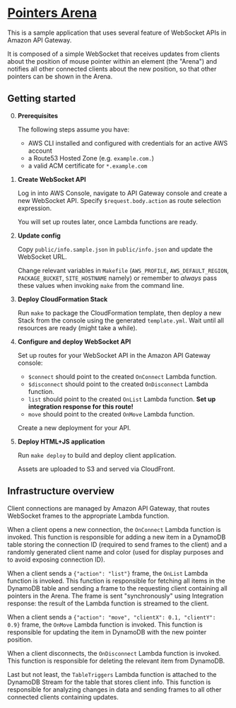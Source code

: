 [Pointers Arena](https://pointers-arena.accrocch.io/)
=====================================================

This is a sample application that uses several feature of WebSocket APIs in
Amazon API Gateway.

It is composed of a simple WebSocket that receives updates from clients about
the position of mouse pointer within an element (the "Arena") and notifies all
other connected clients about the new position, so that other pointers can be
shown in the Arena.

Getting started
---------------

0. **Prerequisites**

    The following steps assume you have:

      - AWS CLI installed and configured with credentials for an active AWS account
      - a Route53 Hosted Zone (e.g. `example.com.`)
      - a valid ACM certificate for `*.example.com`

1. **Create WebSocket API**

    Log in into AWS Console, navigate to API Gateway console and create a new
    WebSocket API. Specify `$request.body.action` as route selection expression.

    You will set up routes later, once Lambda functions are ready.

2. **Update config**

    Copy `public/info.sample.json` in `public/info.json` and update the WebSocket URL.

    Change relevant variables in `Makefile` (`AWS_PROFILE`, `AWS_DEFAULT_REGION`,
    `PACKAGE_BUCKET`, `SITE_HOSTNAME` namely) or remember to _always_ pass these
    values when invoking `make` from the command line.

3. **Deploy CloudFormation Stack**

    Run `make` to package the CloudFormation template, then deploy a new Stack from
    the console using the generated `template.yml`. Wait until all resources are
    ready (might take a while).

4. **Configure and deploy WebSocket API**

    Set up routes for your WebSocket API in the Amazon API Gateway console:

      - `$connect` should point to the created `OnConnect` Lambda function.
      - `$disconnect` should point to the created `OnDisconnect` Lambda function.
      - `list` should point to the created `OnList` Lambda function.
        **Set up integration response for this route!**
      - `move` should point to the created `OnMove` Lambda function.

    Create a new deployment for your API.

5. **Deploy HTML+JS application**

    Run `make deploy` to build and deploy client application.

    Assets are uploaded to S3 and served via CloudFront.

Infrastructure overview
-----------------------

Client connections are managed by Amazon API Gateway, that routes WebSocket frames
to the appropriate Lambda function.

When a client opens a new connection, the `OnConnect` Lambda function is invoked.
This function is responsible for adding a new item in a DynamoDB table storing
the connection ID (required to send frames to the client) and a randomly generated
client name and color (used for display purposes and to avoid exposing connection ID).

When a client sends a `{"action": "list"}` frame, the `OnList` Lambda function
is invoked. This function is responsible for fetching all items in the DynamoDB
table and sending a frame to the requesting client containing all pointers in the
Arena. The frame is sent "synchronously" using Integration response: the result
of the Lambda function is streamed to the client.

When a client sends a `{"action": "move", "clientX": 0.1, "clientY": 0.9}` frame,
the `OnMove` Lambda function is invoked. This function is responsible for updating
the item in DynamoDB with the new pointer position.

When a client disconnects, the `OnDisconnect` Lambda function is invoked. This
function is responsible for deleting the relevant item from DynamoDB.

Last but not least, the `TableTriggers` Lambda function is attached to the
DynamoDB Stream for the table that stores client info. This function is responsible
for analyzing changes in data and sending frames to all other connected clients
containing updates.
